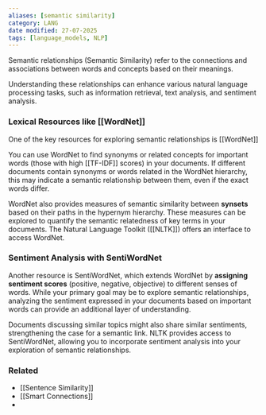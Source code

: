 ```yaml
---
aliases: [semantic similarity]
category: LANG
date modified: 27-07-2025
tags: [language_models, NLP]
---
```

Semantic relationships (Semantic Similarity) refer to the connections and associations between words and concepts based on their meanings. 

Understanding these relationships can enhance various natural language processing tasks, such as information retrieval, text analysis, and sentiment analysis.

### Lexical Resources like [[WordNet]]

One of the key resources for exploring semantic relationships is [[WordNet]]

You can use WordNet to find synonyms or related concepts for important words (those with high [[TF-IDF]] scores) in your documents. If different documents contain synonyms or words related in the WordNet hierarchy, this may indicate a semantic relationship between them, even if the exact words differ.

WordNet also provides measures of semantic similarity between **synsets** based on their paths in the hypernym hierarchy. These measures can be explored to quantify the semantic relatedness of key terms in your documents. The Natural Language Toolkit ([[NLTK]]) offers an interface to access WordNet.

### Sentiment Analysis with SentiWordNet

Another resource is SentiWordNet, which extends WordNet by **assigning sentiment scores** (positive, negative, objective) to different senses of words. While your primary goal may be to explore semantic relationships, analyzing the sentiment expressed in your documents based on important words can provide an additional layer of understanding. 

Documents discussing similar topics might also share similar sentiments, strengthening the case for a semantic link. NLTK provides access to SentiWordNet, allowing you to incorporate sentiment analysis into your exploration of semantic relationships.

### Related
- [[Sentence Similarity]]
- [[Smart Connections]]
- 